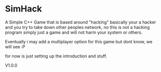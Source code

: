 # SimHack
A Simple C++ Game that is based around "hacking" basically your a hacker and you try to take down other peoples network, no this is not a hacking program simply just a game and will not harm your system or others.

Eventually i may add a multiplayer option for this game but dont know, we will see :P

for now is just setting up the introduction and stuff.

V1.0.0
